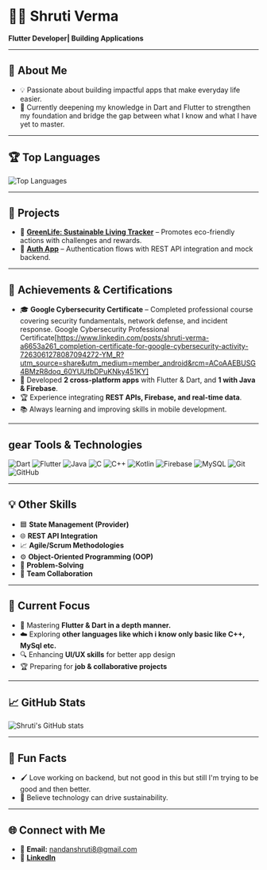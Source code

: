 # 👩‍💻 Shruti Verma

**Flutter Developer| Building Applications**  

---

## 👋 About Me 
- 💡 Passionate about building impactful apps that make everyday life easier. 
- 🚀 Currently deepening my knowledge in Dart and Flutter to strengthen my foundation and bridge the gap between what I know and what I have yet to master.  


---

## 🏆 Top Languages
![Top Languages](https://github-readme-stats.vercel.app/api/top-langs/?username=Shruti4578&layout=compact&theme=radical)  

---

## 📂 Projects

- 🌱 [**GreenLife: Sustainable Living Tracker**](https://github.com/Shruti4578/Green-Life-A-Sustainable-Living-Tracker-App.git) – Promotes eco-friendly actions with challenges and rewards.  
- 🔐 [**Auth App**](https://github.com/Shruti4578/Auth_app_test.git) – Authentication flows with REST API integration and mock backend. 

---

## 🏅 Achievements & Certifications
- 🎓 **Google Cybersecurity Certificate** – Completed professional course covering security fundamentals, network defense, and incident response.
                    Google Cybersecurity Professional Certificate[https://www.linkedin.com/posts/shruti-verma-a6653a261_completion-certificate-for-google-cybersecurity-activity-7263061278087094272-YM_R?utm_source=share&utm_medium=member_android&rcm=ACoAAEBUSG4BMzR8doq_60YUUfbDPuKNky451KY]
- 🎯 Developed **2 cross-platform apps** with Flutter & Dart, and **1 with Java & Firebase**.  
- 🏆 Experience integrating **REST APIs, Firebase, and real-time data**.  
- 📚 Always learning and improving skills in mobile development. 

---

## gear Tools & Technologies
![Dart](https://img.shields.io/badge/Dart-0175C2?logo=dart&logoColor=white) 
![Flutter](https://img.shields.io/badge/Flutter-02569B?logo=flutter&logoColor=white) 
![Java](https://img.shields.io/badge/Java-ED8B00?logo=java&logoColor=white) 
![C](https://img.shields.io/badge/C-A8B9CC?logo=c&logoColor=white) 
![C++](https://img.shields.io/badge/C++-00599C?logo=c%2B%2B&logoColor=white) 
![Kotlin](https://img.shields.io/badge/Kotlin-7F52FF?logo=kotlin&logoColor=white) 
![Firebase](https://img.shields.io/badge/Firebase-FFCA28?logo=firebase&logoColor=black) 
![MySQL](https://img.shields.io/badge/MySQL-4479A1?logo=mysql&logoColor=white) 
![Git](https://img.shields.io/badge/Git-F05032?logo=git&logoColor=white) 
![GitHub](https://img.shields.io/badge/GitHub-100000?logo=github&logoColor=white) 

---

## 💡 Other Skills
- 🟦 **State Management (Provider)**  
- 🌐 **REST API Integration**  
- 📈 **Agile/Scrum Methodologies**  
- ⚙️ **Object-Oriented Programming (OOP)**  
- 🧩 **Problem-Solving**  
- 🤝 **Team Collaboration**  

---

## 🎯 Current Focus
- 📱 Mastering **Flutter & Dart in a depth manner.**  
- ☁️ Exploring **other languages like which i know only basic like C++, MySql etc.**  
- 🔍 Enhancing **UI/UX skills** for better app design  
- 🏆 Preparing for **job & collaborative projects**  

---

## 📈 GitHub Stats
![Shruti's GitHub stats](https://github-readme-stats.vercel.app/api?username=Shruti4578&show_icons=true&theme=radical)  

---

## 🎨 Fun Facts  
- 🖌️ Love working on backend, but not good in this but still I'm trying to be good and then better. 
- 🌱 Believe technology can drive sustainability.  

---

## 🌐 Connect with Me  
- 📧 **Email:** nandanshruti8@gmail.com  
- 💼 [**LinkedIn**](https://www.linkedin.com/in/shruti-verma-a6653a261)  
